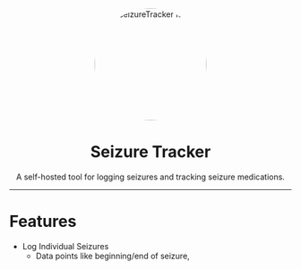 <div style="text-align: center; ">
  <img style="border-radius: 50%" src="https://i.imgur.com/PHzVZTZ.png" width="200x" height="200px" alt="SeizureTracker Icon">
  <h1>Seizure Tracker</h1>
  A self-hosted tool for logging seizures and tracking seizure medications.
  </div>
<hr>

# Features

* Log Individual Seizures
    * Data points like beginning/end of seizure, 